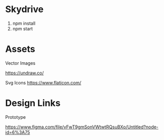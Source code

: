 # Skydrive

1. npm install
2. npm start

# Assets

Vector Images

https://undraw.co/


Svg Icons
https://www.flaticon.com/


# Design Links


Prototype 

https://www.figma.com/file/vFwT9gmSonVWtwtRQsuBXo/Untitled?node-id=6%3A75
